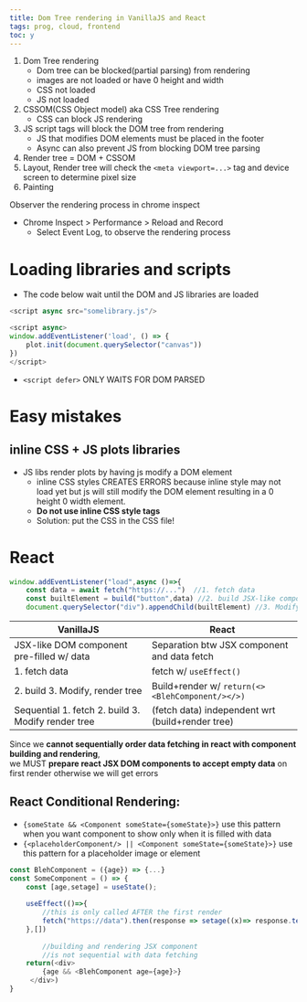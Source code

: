 ```yaml
---
title: Dom Tree rendering in VanillaJS and React
tags: prog, cloud, frontend
toc: y
---
```


1. Dom Tree rendering 
    * Dom tree can be blocked(partial parsing) from rendering
    * images are not loaded or have 0 height and width
    * CSS not loaded
    * JS not loaded
2. CSSOM(CSS Object model) aka CSS Tree rendering
    * CSS can block JS rendering
3. JS script tags will block the DOM tree from rendering
    * JS that modifies DOM elements must be placed in the footer
    * Async can also prevent JS from blocking DOM tree parsing
4. Render tree = DOM + CSSOM
5. Layout, Render tree will check the `<meta viewport=...>` tag and device screen to determine pixel size
6. Painting

Observer the rendering process in chrome inspect

* Chrome Inspect > Performance > Reload and Record
  * Select Event Log, to observe the rendering process
<!--  -->

# Loading libraries and scripts

* The code below wait until the DOM and JS libraries are loaded

```js
<script async src="somelibrary.js"/>  

<script async>
window.addEventListener('load', () => {
    plot.init(document.querySelector("canvas"))
})
</script>
```

* `<script defer>` ONLY WAITS FOR DOM PARSED


# Easy mistakes

## inline CSS + JS plots libraries

* JS libs render plots by having js modify a DOM element
  * inline CSS styles CREATES ERRORS because inline style may not load yet but js will still modify the DOM element resulting in a 0 height 0 width element.  
  * **Do not use inline CSS style tags**
  * Solution: put the CSS in the CSS file!  
  

# React

```js
window.addEventListener("load",async ()=>{
    const data = await fetch("https://...")  //1. fetch data
    const builtElement = build("button",data) //2. build JSX-like component
    document.querySelector("div").appendChild(builtElement) //3. Modify and render DOM tree
```

| VanillaJS | React |
| --- | --- | 
| JSX-like DOM component pre-filled w/ data | Separation btw JSX component and data fetch |
| 1. fetch data | fetch w/ `useEffect()` |
| 2. build 3. Modify, render tree | Build+render w/ `return(<><BlehComponent/></>)` |
| Sequential 1. fetch 2. build 3. Modify render tree | (fetch data) independent wrt (build+render tree)  |

Since we **cannot sequentially order data fetching in react with component building and rendering**,  
we MUST **prepare react JSX DOM components to accept empty data** on first render otherwise we will get errors

 
## React Conditional Rendering:

* `{someState && <Component someState={someState}>}` use this pattern when you want component to show only when it is filled with data
* `{<placeholderComponent/> || <Component someState={someState}>}` use this pattern for a placeholder image or element

```js
const BlehComponent = ({age}) => {...}
const SomeComponent = () => {
    const [age,setage] = useState();
        
    useEffect(()=>{
        //this is only called AFTER the first render
        fetch("https://data").then(response => setage((x)=> response.text())) 
    },[])
        
        //building and rendering JSX component
        //is not sequential with data fetching
    return(<div>
        {age && <BlehComponent age={age}>}
     </div>)
}
```